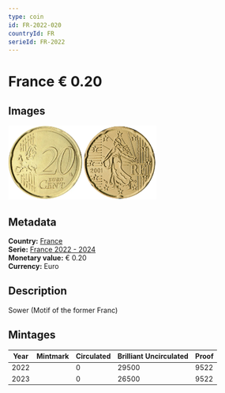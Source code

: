 ```yaml
---
type: coin
id: FR-2022-020
countryId: FR
serieId: FR-2022
---
```


# France € 0.20

## Images

<img src="../../../Images/common-2007-020.webp" height="150" alt="Front image"><img src="Images/france-2022-020.webp" height="150" alt="Back image">

## Metadata

**Country:** [France](../index.md)\
**Serie:** [France 2022 - 2024](index.md)\
**Monetary value:** € 0.20\
**Currency:** Euro

## Description

Sower (Motif of the former Franc)

## Mintages

| Year | Mintmark | Circulated | Brilliant Uncirculated | Proof |
| ---- | -------- | ---------- | ---------------------- | ----- |
| 2022 |          | 0          | 29500                  | 9522  |
| 2023 |          | 0          | 26500                  | 9522  |
